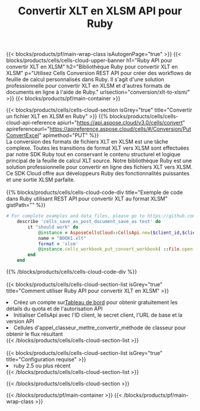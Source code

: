 ﻿---
title:  Convertir XLT en XLSM API pour Ruby
description:  API Cloud et SDK pour Microsoft Excel et OpenOffice Calc. Convertir une feuille de calcul en un autre format de fichier.
url: /fr/ruby/conversion/xlt-to-xlsm/
---
{{< blocks/products/pf/main-wrap-class isAutogenPage="true" >}}
{{< blocks/products/cells/cells-cloud-upper-banner h1="Ruby API pour convertir XLT en XLSM" h2="Bibliothèque Ruby pour convertir XLT en XLSM" p="Utilisez Cells Conversion REST API pour créer des workflows de feuille de calcul personnalisés dans Ruby. Il s\'agit d\'une solution professionnelle pour convertir XLT en XLSM et d\'autres formats de documents en ligne à l\'aide de Ruby." urlsection="conversion/xlt-to-xlsm/" >}}
{{< blocks/products/pf/main-container >}}

{{< blocks/products/cells/cells-cloud-section isGrey="true" title="Convertir un fichier XLT en XLSM en Ruby" >}}
{{% blocks/products/cells/cells-cloud-api-reference apiurl="https://api.aspose.cloud/v3.0/cells/convert" apireferenceurl="https://apireference.aspose.cloud/cells/#/Conversion/PutConvertExcel" apimethod="PUT" %}}
<br/>
La conversion des formats de fichiers XLT en XLSM est une tâche complexe. Toutes les transitions de format XLT vers XLSM sont effectuées par notre SDK Ruby tout en conservant le contenu structurel et logique principal de la feuille de calcul XLT source. Notre bibliothèque Ruby est une solution professionnelle pour convertir en ligne des fichiers XLT vers XLSM. Ce SDK Cloud offre aux développeurs Ruby des fonctionnalités puissantes et une sortie XLSM parfaite.
<br/>
<br/>
{{% blocks/products/cells/cells-cloud-code-div title="Exemple de code dans Ruby utilisant REST API pour convertir XLT au format XLSM" gistPath="" %}}
 
```ruby
# For complete examples and data files, please go to https://github.com/aspose-cells-cloud/aspose-cells-cloud-ruby/
    describe 'cells_save_as_post_document_save_as test' do
        it "should work" do
            @instance = AsposeCellsCloud::CellsApi.new($client_id,$client_secret,"v3.0","https://api.aspose.cloud/")
            name = "BOOK1.xlt"
            format = 'xlsm'
            @instance.cells_workbook_put_convert_workbook( ::File.open(File.expand_path("data/"+name),"r")  {|io| io.read(io.size) },{:format=>format})     
        end
    end
```
 
{{% /blocks/products/cells/cells-cloud-code-div %}}
<br/>
<br/>
{{< blocks/products/cells/cells-cloud-section-list isGrey="true" title="Comment utiliser Ruby API pour convertir XLT en XLSM" >}}
<li> Créez un compte sur<a href="https://dashboard.aspose.cloud/">Tableau de bord</a> pour obtenir gratuitement les détails du quota et de l'autorisation API</li>
<li>Initialiser CellsApi avec l'ID client, le secret client, l'URL de base et la version API</li>
<li>Cellules d'appel_classeur_mettre_convertir_méthode de classeur pour obtenir le flux résultant</li>
{{< /blocks/products/cells/cells-cloud-section-list >}}
<br/>
<br/>
{{< blocks/products/cells/cells-cloud-section-list isGrey="true" title="Configuration requise" >}}
<li>ruby 2.5 ou plus récent</li>
{{< /blocks/products/cells/cells-cloud-section-list >}}

{{< /blocks/products/cells/cells-cloud-section >}}

{{< /blocks/products/pf/main-container >}}
{{< /blocks/products/pf/main-wrap-class >}}

